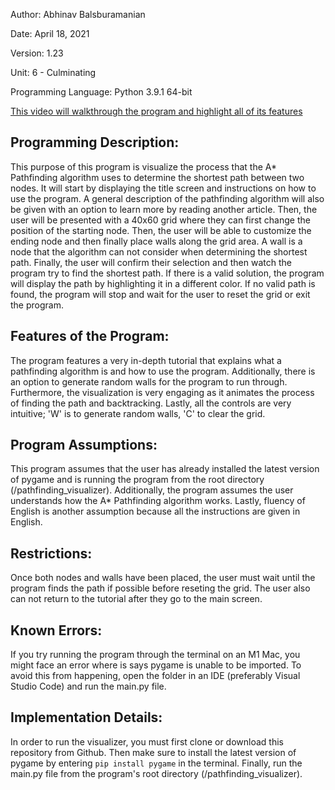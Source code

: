 Author: Abhinav Balsburamanian

Date: April 18, 2021

Version: 1.23

Unit: 6 - Culminating

Programming Language: Python 3.9.1 64-bit

[This video will walkthrough the program and highlight all of its features](https://www.youtube.com/watch?v=wxNOco10RBg)

## Programming Description: 
This purpose of this program is visualize the process that the A* Pathfinding algorithm uses to determine the shortest path between two nodes. It will start by displaying the title screen and 
instructions on how to use the program. A general description of the pathfinding algorithm will
also be given with an option to learn more by reading another article. Then, the user will be
presented with a 40x60 grid where they can first change the position of the starting node. Then,
the user will be able to customize the ending node and then finally place walls along the grid 
area. A wall is a node that the algorithm can not consider when determining the shortest path.
Finally, the user will confirm their selection and then watch the program try to find the shortest
path. If there is a valid solution, the program will display the path by highlighting it in a 
different color. If no valid path is found, the program will stop and wait for the user to reset
the grid or exit the program. 

## Features of the Program: 
The program features a very in-depth tutorial that explains what a pathfinding algorithm is and how to use the program. Additionally, there is an option to generate random walls for the program to run through. Furthermore, the visualization is very engaging as it animates the process of finding the path and backtracking. Lastly, all the controls are very intuitive; 'W' is to generate random walls, 'C' to clear the grid. 

## Program Assumptions: 
This program assumes that the user has already installed the latest version of pygame and is running the program from the root directory (/pathfinding_visualizer). Additionally, the program assumes the user understands how the A* Pathfinding algorithm works. Lastly, fluency of English is another assumption because all the instructions are given in English.

## Restrictions: 
Once both nodes and walls have been placed, the user must wait until the program finds the 
path if possible before reseting the grid. The user also can not return to the tutorial after they go to the main screen. 

## Known Errors: 
If you try running the program through the terminal on an M1 Mac, you might face an
error where is says pygame is unable to be imported. To avoid this from happening, open the folder
in an IDE (preferably Visual Studio Code) and run the main.py file. 

## Implementation Details:
In order to run the visualizer, you must first clone or download this repository from Github. Then make sure to
install the latest version of pygame by entering 
``
pip install pygame
`` in the terminal. Finally, run the main.py file from the program's root directory (/pathfinding_visualizer).